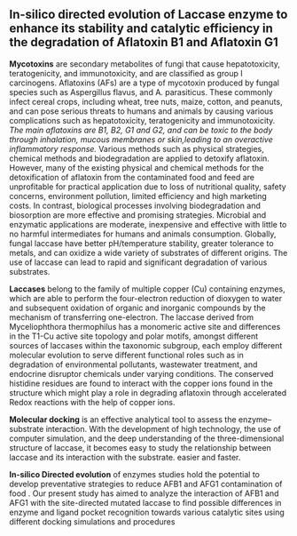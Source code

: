 ## In-silico directed evolution of Laccase enzyme to enhance its stability and catalytic efficiency in the degradation of Aflatoxin B1 and Aflatoxin G1

**Mycotoxins** are secondary metabolites of fungi that cause hepatotoxicity, teratogenicity, and immunotoxicity, and are classified as group I carcinogens. Aflatoxins (AFs)  are a type of mycotoxin produced by fungal species such as Aspergillus flavus, and A. parasiticus. 
These commonly infect cereal crops, including wheat, tree nuts, maize, cotton, and peanuts, and can pose serious threats to humans and animals by causing various complications such as hepatotoxicity, teratogenicity and immunotoxicity. *The main aflatoxins are B1, B2, G1 and G2, and can be toxic to the body through inhalation, mucous membranes or skin,leading to an overactive inflammatory response.*
Various methods such as physical strategies, chemical methods and biodegradation are applied to detoxify aflatoxin. However, many of the existing physical and chemical methods for  the detoxification of aflatoxin from the contaminated food and feed are unprofitable for practical application due to loss of nutritional quality, safety concerns, environment pollution, limited efficiency and high marketing costs. In contrast, biological processes involving biodegradation and biosorption are more effective and promising strategies. Microbial and enzymatic applications are moderate, inexpensive and effective with little to no harmful intermediates for humans and animals consumption.
Globally, fungal laccase have better pH/temperature stability, greater tolerance to metals, and can oxidize a wide variety of substrates of different origins. The use of laccase  can lead to rapid and significant degradation of various  substrates.

**Laccases** belong to the family of multiple copper (Cu) containing enzymes, which are able to perform the four-electron reduction of dioxygen to water and subsequent oxidation of organic and inorganic compounds by the mechanism of transferring one-electron. The laccase derived from Myceliophthora thermophilus  has a monomeric active site and differences in the T1-Cu active site topology and polar motifs, amongst different sources of laccases within the taxonomic subgroup, each employ different molecular evolution to serve different functional roles such as in degradation of environmental pollutants, wastewater treatment, and endocrine disruptor chemicals under varying conditions. The conserved histidine residues are found to interact with the copper ions found in the structure which might play a role in degrading aflatoxin through accelerated Redox reactions with the help of copper ions.  

**Molecular docking** is an effective analytical tool to assess the enzyme–substrate interaction. With the development of high technology, the use of computer simulation, and the deep understanding of the three-dimensional structure of laccase, it becomes easy to study the relationship between laccase and its interaction with the substrate. easier and faster.

**In-silico Directed evolution** of enzymes studies hold the potential to develop preventative strategies to reduce AFB1 and AFG1 contamination of food . Our present study has aimed to analyze the interaction of AFB1 and AFG1 with the site-directed mutated laccase to find possible differences in enzyme and ligand pocket recognition towards various catalytic sites using different docking simulations and procedures
